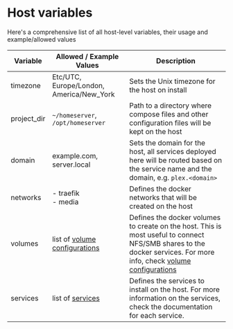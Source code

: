 # Host variables

Here's a comprehensive list of all host-level variables, their usage and example/allowed values

| Variable | Allowed / Example Values | Description |
|----------|--------------------------|-------------|
| timezone | Etc/UTC, Europe/London, America/New_York | Sets the Unix timezone for the host on install |
| project_dir | `~/homeserver`, `/opt/homeserver` | Path to a directory where compose files and other configuration files will be kept on the host |
| domain | example.com, server.local | Sets the domain for the host, all services deployed here will be routed based on the service name and the domain, e.g. `plex.<domain>` |
| networks | - traefik<br>- media | Defines the docker networks that will be created on the host |
| volumes | list of [volume configurations](volume_config.md) | Defines the docker volumes to create on the host. This is most useful to connect NFS/SMB shares to the docker services. For more info, check [volume configurations](volume_config.md) |
| services | list of [services](services/list.md) | Defines the services to install on the host. For more information on the services, check the documentation for each service. |